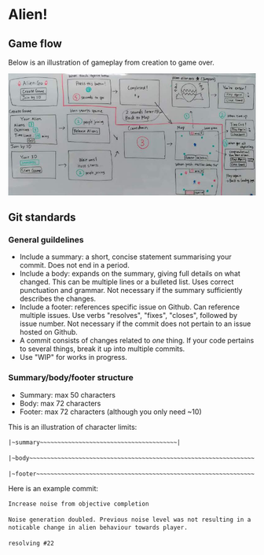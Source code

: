 Alien!
======

Game flow
---------

Below is an illustration of gameplay from creation to game over.

<img src="./img/gameflow.jpg" />

Git standards
-------------

### General guildelines

- Include a summary: a short, concise statement summarising your commit. Does not end in a period.
- Include a body: expands on the summary, giving full details on what changed. This can be multiple lines or a bulleted list. Uses correct punctuation and grammar. Not necessary if the summary sufficiently describes the changes.
- Include a footer: references specific issue on Github. Can reference multiple issues. Use verbs "resolves", "fixes", "closes", followed by issue number. Not necessary if the commit does not pertain to an issue hosted on Github.
- A commit consists of changes related to *one* thing. If your code pertains to several things, break it up into multiple commits.
- Use "WIP" for works in progress.

### Summary/body/footer structure

- Summary: max 50 characters
- Body: max 72 characters
- Footer: max 72 characters (although you only need ~10)

This is an illustration of character limits:

```
|~summary~~~~~~~~~~~~~~~~~~~~~~~~~~~~~~~~~~~~~~~|

|~body~~~~~~~~~~~~~~~~~~~~~~~~~~~~~~~~~~~~~~~~~~~~~~~~~~~~~~~~~~~~~~~~|

|~footer~~~~~~~~~~~~~~~~~~~~~~~~~~~~~~~~~~~~~~~~~~~~~~~~~~~~~~~~~~~~~~|
```

Here is an example commit:

```
Increase noise from objective completion

Noise generation doubled. Previous noise level was not resulting in a
noticable change in alien behaviour towards player.

resolving #22
```
